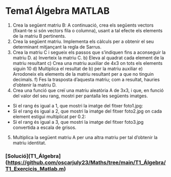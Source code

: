 # Tema1 Álgebra MATLAB

1. Crea la següent matriu B:
A continuació, crea els següents vectors (fixant-te si són vectors
fila o columna), usant a tal efecte els elements de la matriu B
pertinents.
2. Crea la següent matriu. Implementa els càlculs per a obtenir el seu
determinant mitjançant la regla de Sarrus.
3. Crea la matriu C i segueix els passos que s’indiquen fins a
aconseguir la matriu D.
a) Inverteix la matriu C.
b) Eleva al quadrat cada element de la matriu resultant
c) Crea una matriu auxiliar de 4x3 on tots els elements siguin 10
d) Multiplica el resultat de b) per la matriu auxiliar
e) Arrodoneix els elements de la matriu resultant per a que no
tinguin decimals.
f) Fes la trasposta d’aquesta matriu; com a resultat, hauries
d’obtenir la matriu D.
4. Crea una funció que creï una matriu aleatòria A de 3x3, i que, en
funció del valor del seu rang, mostri per pantalla les següents
imatges.
- Si el rang és igual a 1, que mostri la imatge del fitxer foto1.jpg:
- Si el rang és igual a 2, que mostri la imatge del fitxer foto2.jpg on
cada element estigui multiplicat per 0.2:
- Si el rang és igual a 3, que mostri la imatge del fitxer foto3.jpg
convertida a escala de grisos.
5. Multiplica la següent matriu A per una altra matriu per tal d’obtenir
la matriu identitat.

### [Solució](T1_Álgebra](https://github.com/oscarjuly23/Maths/tree/main/T1_Álgebra/T1_Exercicis_Matlab.m)
